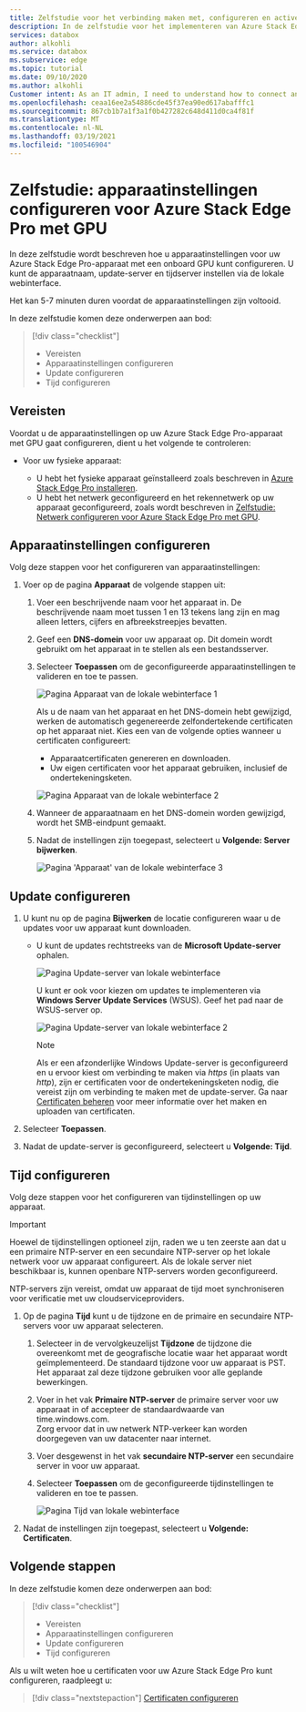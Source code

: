 ```yaml
---
title: Zelfstudie voor het verbinding maken met, configureren en activeren van een Azure Stack Edge Pro-apparaat met GPU in de Azure-portal | Microsoft Docs
description: In de zelfstudie voor het implementeren van Azure Stack Edge Pro GPU krijgt u instructie om uw fysieke apparaat te verbinden, in te stellen en te activeren.
services: databox
author: alkohli
ms.service: databox
ms.subservice: edge
ms.topic: tutorial
ms.date: 09/10/2020
ms.author: alkohli
Customer intent: As an IT admin, I need to understand how to connect and activate Azure Stack Edge Pro so I can use it to transfer data to Azure.
ms.openlocfilehash: ceaa16ee2a54886cde45f37ea90ed617abafffc1
ms.sourcegitcommit: 867cb1b7a1f3a1f0b427282c648d411d0ca4f81f
ms.translationtype: MT
ms.contentlocale: nl-NL
ms.lasthandoff: 03/19/2021
ms.locfileid: "100546904"
---
```

# <a name="tutorial-configure-the-device-settings-for-azure-stack-edge-pro-with-gpu"></a>Zelfstudie: apparaatinstellingen configureren voor Azure Stack Edge Pro met GPU

In deze zelfstudie wordt beschreven hoe u apparaatinstellingen voor uw Azure Stack Edge Pro-apparaat met een onboard GPU kunt configureren. U kunt de apparaatnaam, update-server en tijdserver instellen via de lokale webinterface.

Het kan 5-7 minuten duren voordat de apparaatinstellingen zijn voltooid.

In deze zelfstudie komen deze onderwerpen aan bod:

> [!div class="checklist"]
>
> * Vereisten
> * Apparaatinstellingen configureren
> * Update configureren 
> * Tijd configureren

## <a name="prerequisites"></a>Vereisten

Voordat u de apparaatinstellingen op uw Azure Stack Edge Pro-apparaat met GPU gaat configureren, dient u het volgende te controleren:

* Voor uw fysieke apparaat:

    - U hebt het fysieke apparaat geïnstalleerd zoals beschreven in [Azure Stack Edge Pro installeren](azure-stack-edge-gpu-deploy-install.md).
    - U hebt het netwerk geconfigureerd en het rekennetwerk op uw apparaat geconfigureerd, zoals wordt beschreven in [Zelfstudie: Netwerk configureren voor Azure Stack Edge Pro met GPU](azure-stack-edge-gpu-deploy-configure-network-compute-web-proxy.md).


## <a name="configure-device-settings"></a>Apparaatinstellingen configureren

Volg deze stappen voor het configureren van apparaatinstellingen:

1. Voer op de pagina **Apparaat** de volgende stappen uit:

    1. Voer een beschrijvende naam voor het apparaat in. De beschrijvende naam moet tussen 1 en 13 tekens lang zijn en mag alleen letters, cijfers en afbreekstreepjes bevatten.

    2. Geef een **DNS-domein** voor uw apparaat op. Dit domein wordt gebruikt om het apparaat in te stellen als een bestandsserver.

    3. Selecteer **Toepassen** om de geconfigureerde apparaatinstellingen te valideren en toe te passen.

        ![Pagina Apparaat van de lokale webinterface 1](./media/azure-stack-edge-gpu-deploy-set-up-device-update-time/device-2.png)

        Als u de naam van het apparaat en het DNS-domein hebt gewijzigd, werken de automatisch gegenereerde zelfondertekende certificaten op het apparaat niet. Kies een van de volgende opties wanneer u certificaten configureert: 
        
        - Apparaatcertificaten genereren en downloaden. 
        - Uw eigen certificaten voor het apparaat gebruiken, inclusief de ondertekeningsketen.
    

        ![Pagina Apparaat van de lokale webinterface 2](./media/azure-stack-edge-gpu-deploy-set-up-device-update-time/device-3.png)

    4. Wanneer de apparaatnaam en het DNS-domein worden gewijzigd, wordt het SMB-eindpunt gemaakt.  

    5. Nadat de instellingen zijn toegepast, selecteert u **Volgende: Server bijwerken**.

        ![Pagina 'Apparaat' van de lokale webinterface 3](./media/azure-stack-edge-gpu-deploy-set-up-device-update-time/device-4.png)

## <a name="configure-update"></a>Update configureren

1. U kunt nu op de pagina **Bijwerken** de locatie configureren waar u de updates voor uw apparaat kunt downloaden.  

    - U kunt de updates rechtstreeks van de **Microsoft Update-server** ophalen.

        ![Pagina Update-server van lokale webinterface](./media/azure-stack-edge-gpu-deploy-set-up-device-update-time/update-2.png)

        U kunt er ook voor kiezen om updates te implementeren via **Windows Server Update Services** (WSUS). Geef het pad naar de WSUS-server op.
        
        ![Pagina Update-server van lokale webinterface 2](./media/azure-stack-edge-gpu-deploy-set-up-device-update-time/update-3.png)

        > [!NOTE] 
        > Als er een afzonderlijke Windows Update-server is geconfigureerd en u ervoor kiest om verbinding te maken via *https* (in plaats van *http*), zijn er certificaten voor de ondertekeningsketen nodig, die vereist zijn om verbinding te maken met de update-server. Ga naar [Certificaten beheren](azure-stack-edge-gpu-manage-certificates.md) voor meer informatie over het maken en uploaden van certificaten. 

2. Selecteer **Toepassen**.
3. Nadat de update-server is geconfigureerd, selecteert u **Volgende: Tijd**.
    

## <a name="configure-time"></a>Tijd configureren

Volg deze stappen voor het configureren van tijdinstellingen op uw apparaat. 

> [!IMPORTANT]
> Hoewel de tijdinstellingen optioneel zijn, raden we u ten zeerste aan dat u een primaire NTP-server en een secundaire NTP-server op het lokale netwerk voor uw apparaat configureert. Als de lokale server niet beschikbaar is, kunnen openbare NTP-servers worden geconfigureerd.

NTP-servers zijn vereist, omdat uw apparaat de tijd moet synchroniseren voor verificatie met uw cloudserviceproviders.

1. Op de pagina **Tijd** kunt u de tijdzone en de primaire en secundaire NTP-servers voor uw apparaat selecteren.  
    
    1. Selecteer in de vervolgkeuzelijst **Tijdzone** de tijdzone die overeenkomt met de geografische locatie waar het apparaat wordt geïmplementeerd.
        De standaard tijdzone voor uw apparaat is PST. Het apparaat zal deze tijdzone gebruiken voor alle geplande bewerkingen.

    2. Voer in het vak **Primaire NTP-server** de primaire server voor uw apparaat in of accepteer de standaardwaarde van time.windows.com.  
        Zorg ervoor dat in uw netwerk NTP-verkeer kan worden doorgegeven van uw datacenter naar internet.

    3. Voer desgewenst in het vak **secundaire NTP-server** een secundaire server in voor uw apparaat.

    4. Selecteer **Toepassen** om de geconfigureerde tijdinstellingen te valideren en toe te passen.

        ![Pagina Tijd van lokale webinterface](./media/azure-stack-edge-gpu-deploy-set-up-device-update-time/time-2.png)

2. Nadat de instellingen zijn toegepast, selecteert u **Volgende: Certificaten**.


## <a name="next-steps"></a>Volgende stappen

In deze zelfstudie komen deze onderwerpen aan bod:

> [!div class="checklist"]
>
> * Vereisten
> * Apparaatinstellingen configureren
> * Update configureren 
> * Tijd configureren

Als u wilt weten hoe u certificaten voor uw Azure Stack Edge Pro kunt configureren, raadpleegt u:

> [!div class="nextstepaction"]
> [Certificaten configureren](./azure-stack-edge-gpu-deploy-configure-certificates.md)
